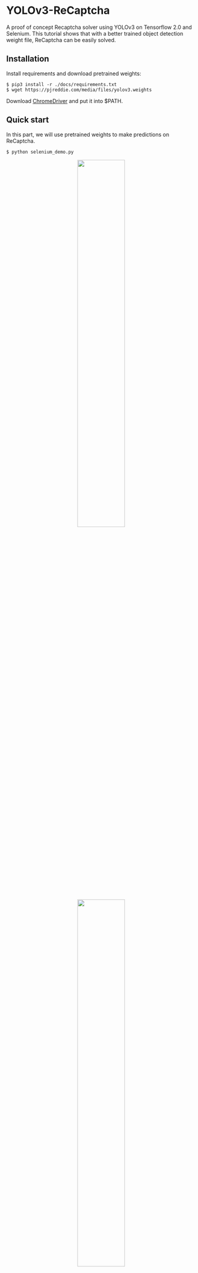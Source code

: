 # YOLOv3-ReCaptcha

A proof of concept Recaptcha solver using YOLOv3 on Tensorflow 2.0 and Selenium. This tutorial shows that with a better trained object detection weight file, ReCaptcha can be easily solved.

## Installation

Install requirements and download pretrained weights:

```
$ pip3 install -r ./docs/requirements.txt
$ wget https://pjreddie.com/media/files/yolov3.weights
```
Download [ChromeDriver](https://sites.google.com/a/chromium.org/chromedriver/downloads) and put it into $PATH.


## Quick start

In this part, we will use pretrained weights to make predictions on ReCaptcha.

```
$ python selenium_demo.py
```

<p align="center">
    <img width="50%" src="https://ozankaraali.com/images/yolo-example1.png" style="max-width:100%;">
    </a>
</p>
<p align="center">
    <img width="50%" src="https://ozankaraali.com/images/yolo-example2.png" style="max-width:100%;">
    </a>
</p>
<p align="center">
    <img width="50%" src="https://ozankaraali.com/images/yolo-example3.png" style="max-width:100%;">
    </a>
</p>

## TODO:

- Click images using their pixel positions after finding objects and click VERIFY.
- Using NLP to find relation between "find buses" -> "bus" etc.
- Solve multiple screens such as "skip" or "until no objects left".

## Credits:
[YunYang1994](https://github.com/YunYang1994/TensorFlow2.0-Examples), [Igor Savinkin](https://stackoverflow.com/questions/32249190/improve-recaptcha-2-0-solving-automation-script-selenium/32415298), [Joseph Chet Redmon](https://pjreddie.com/darknet/yolo/)
